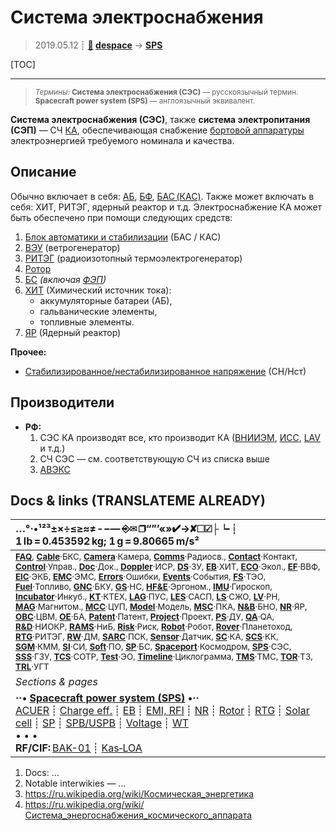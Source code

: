# Система электроснабжения
> 2019.05.12 ┊ **[🚀](../index/index.md) [despace](index.md)** → **[SPS](sps.md)**

[TOC]

---

> <small>*Термины:* **Система электроснабжения (СЭС)** — русскоязычный термин. **Spacecraft power system (SPS)** — англоязычный эквивалент.</small>

**Система электроснабжения (СЭС)**, также **система электропитания (СЭП)** — СЧ [КА](sc.md), обеспечивающая снабжение [бортовой аппаратуры](oe.md) электроэнергией требуемого номинала и качества.



## Описание

Обычно включает в себя: [АБ](eb.md), [БФ](solar_cell.md), [БАС (КАС)](acuer.md). Также может включать в себя: ХИТ, РИТЭГ, ядерный реактор и т.д. Электроснабжение КА может быть обеспечено при помощи следующих средств:

   1. [Блок автоматики и стабилизации](acuer.md) (БАС / КАС)
   1. [ВЭУ](wt.md) (ветрогенератор)
   1. [РИТЭГ](rtg.md) (радиоизотопный термоэлектрогенератор)
   1. [Ротор](rotor.md)
   1. [БС](sp.md) *(включая [ФЭП](solar_cell.md))*
   1. [ХИТ](eb.md) (Химический источник тока):
      - аккумуляторные батареи (АБ),
      - гальванические элементы,
      - топливные элементы.
   1. [ЯР](nr.md) (Ядерный реактор)

**Прочее:**

   - [Стабилизированное/нестабилизированное напряжение](suspb.md) (СН/Нст)



## Производители
   - **РФ:**
      1. СЭС КА производят все, кто производит КА ([ВНИИЭМ](zz_vniiem.md), [ИСС](zz_iss_r.md), [LAV](zz_lav.md) и т.д.)
      1. СЧ СЭС — см. соответствующую СЧ из списка выше
      1. [АВЭКС](zz_aveks.md)



<p style="page-break-after:always"> </p>

## Docs & links (TRANSLATEME ALREADY)
|…°·•¹²³±×÷≤≥≈≠ ‑ −— ⎆✉ ❐“”’«»✔→✘☐☑├┕┆ 1 lb = 0.453592 kg; 1 g = 9.80665 m/s²|
|:--|
|<small>**[FAQ](faq.md)**, **[Cable](cable.md)**·БКС, **[Camera](camera.md)**·Камера, **[Comms](comms.md)**·Радиосв., **[Contact](contact.md)**·Контакт, **[Control](control.md)**·Управ., **[Doc](doc.md)**·Док., **[Doppler](doppler.md)**·ИСР, **[DS](ds.md)**·ЗУ, **[EB](eb.md)**·ХИТ, **[ECO](ecology.md)**·Экол., **[EF](ef.md)**·ВВФ, **[ElC](elc.md)**·ЭКБ, **[EMC](emc.md)**·ЭМС, **[Errors](error.md)**·Ошибки, **[Events](event.md)**·События, **[FS](fs.md)**·ТЭО, **[Fuel](fuel.md)**·Топливо, **[GNC](gnc.md)**·БКУ, **[GS](scs.md)**·НС, **[HF&E](hfe.md)**·Эргоном., **[IMU](imu.md)**·Гироскоп, **[Incubator](incubator.md)**·Инкуб., **[KT](kt.md)**·КТЕХ, **[LAG](lag.md)**·ПУC, **[LES](les.md)**·САСП, **[LS](ls.md)**·СЖО, **[LV](lv.md)**·РН, **[MAG](mag.md)**·Магнитом., **[MCC](mcc.md)**·ЦУП, **[Model](model.md)**·Модель, **[MSC](sc.md)**·ПКА, **[N&B](nnb.md)**·БНО, **[NR](nr.md)**·ЯР, **[OBC](obc.md)**·ЦВМ, **[OE](oe.md)**·БА, **[Patent](патент.md)**·Патент, **[Project](project.md)**·Проект, **[PS](ps.md)**·ДУ, **[QA](quality.md)**·QA, **[R&D](rnd.md)**·НИОКР, **[RAMS](rams.md)**·НиБ, **[Risk](risk.md)**·Риск, **[Robot](robotics.md)**·Робот, **[Rover](rover.md)**·Планетоход, **[RTG](rtg.md)**·РИТЭГ, **[RW](rw.md)**·ДМ, **[SARC](sarc.md)**·ПСК, **[Sensor](sensor.md)**·Датчик, **[SC](sc.md)**·КА, **[SCS](scs.md)**·КК, **[SGM](sgm.md)**·КММ, **[SI](si.md)**·СИ, **[Soft](soft.md)**·ПО, **[SP](sp.md)**·БС, **[Spaceport](spaceport.md)**·Космодром, **[SPS](sps.md)**·СЭС, **[SSS](sss.md)**·ГЗУ, **[TCS](tcs.md)**·СОТР, **[Test](test.md)**·ЭО, **[Timeline](timeline.md)**·Циклограмма, **[TMS](tms.md)**·ТМС, **[TOR](tor.md)**·ТЗ, **[TRL](trl.md)**·УГТ</small>|
|*Sections & pages*|
|**··• [Spacecraft power system (SPS)](sps.md) •··**<br> [ACUER](acuer.md) ┊ [Charge eff.](charge_eff.md) ┊ [EB](eb.md) ┊ [EMI, RFI](emi.md) ┊ [NR](nr.md) ┊ [Rotor](rotor.md) ┊ [RTG](rtg.md) ┊ [Solar cell](solar_cell.md) ┊ [SP](sp.md) ┊ [SPB/USPB](suspb.md) ┊ [Voltage](voltage.md) ┊ [WT](wt.md)<br>• • •<br> **RF/CIF:** [BAK-01](bak_01.md) ┊ [Kas‑LOA](kas_loa.md)|

   1. Docs: …
   1. Notable interwikies — …
   1. <https://ru.wikipedia.org/wiki/Космическая_энергетика>
   1. <https://ru.wikipedia.org/wiki/Система_энергоснабжения_космического_аппарата>
